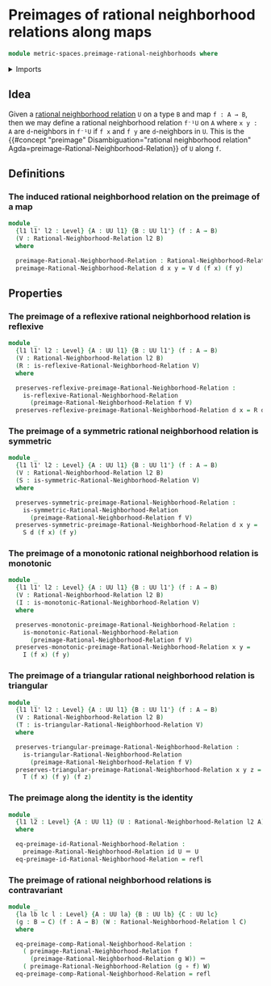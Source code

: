 # Preimages of rational neighborhood relations along maps

```agda
module metric-spaces.preimage-rational-neighborhoods where
```

<details><summary>Imports</summary>

```agda
open import elementary-number-theory.positive-rational-numbers

open import foundation.function-types
open import foundation.identity-types
open import foundation.injective-maps
open import foundation.universe-levels

open import metric-spaces.monotonic-rational-neighborhoods
open import metric-spaces.rational-neighborhoods
open import metric-spaces.reflexive-rational-neighborhoods
open import metric-spaces.symmetric-rational-neighborhoods
open import metric-spaces.triangular-rational-neighborhoods
```

</details>

## Idea

Given a [rational neighborhood relation](metric-spaces.rational-neighborhoods.md) `U`
on a type `B` and map `f : A → B`, then we may define a rational neighborhood relation `f⁻¹U` on `A`
where `x y : A` are `d`-neighbors in `f⁻¹U` if `f x` and `f y` are `d`-neighbors in `U`.
This is the
{{#concept "preimage" Disambiguation="rational neighborhood relation" Agda=preimage-Rational-Neighborhood-Relation}}
of `U` along `f`.

## Definitions

### The induced rational neighborhood relation on the preimage of a map

```agda
module _
  {l1 l1' l2 : Level} {A : UU l1} {B : UU l1'} (f : A → B)
  (V : Rational-Neighborhood-Relation l2 B)
  where

  preimage-Rational-Neighborhood-Relation : Rational-Neighborhood-Relation l2 A
  preimage-Rational-Neighborhood-Relation d x y = V d (f x) (f y)
```

## Properties

### The preimage of a reflexive rational neighborhood relation is reflexive

```agda
module _
  {l1 l1' l2 : Level} {A : UU l1} {B : UU l1'} (f : A → B)
  (V : Rational-Neighborhood-Relation l2 B)
  (R : is-reflexive-Rational-Neighborhood-Relation V)
  where

  preserves-reflexive-preimage-Rational-Neighborhood-Relation :
    is-reflexive-Rational-Neighborhood-Relation
      (preimage-Rational-Neighborhood-Relation f V)
  preserves-reflexive-preimage-Rational-Neighborhood-Relation d x = R d (f x)
```

### The preimage of a symmetric rational neighborhood relation is symmetric

```agda
module _
  {l1 l1' l2 : Level} {A : UU l1} {B : UU l1'} (f : A → B)
  (V : Rational-Neighborhood-Relation l2 B)
  (S : is-symmetric-Rational-Neighborhood-Relation V)
  where

  preserves-symmetric-preimage-Rational-Neighborhood-Relation :
    is-symmetric-Rational-Neighborhood-Relation
      (preimage-Rational-Neighborhood-Relation f V)
  preserves-symmetric-preimage-Rational-Neighborhood-Relation d x y =
    S d (f x) (f y)
```

### The preimage of a monotonic rational neighborhood relation is monotonic

```agda
module _
  {l1 l1' l2 : Level} {A : UU l1} {B : UU l1'} (f : A → B)
  (V : Rational-Neighborhood-Relation l2 B)
  (I : is-monotonic-Rational-Neighborhood-Relation V)
  where

  preserves-monotonic-preimage-Rational-Neighborhood-Relation :
    is-monotonic-Rational-Neighborhood-Relation
      (preimage-Rational-Neighborhood-Relation f V)
  preserves-monotonic-preimage-Rational-Neighborhood-Relation x y =
    I (f x) (f y)
```

### The preimage of a triangular rational neighborhood relation is triangular

```agda
module _
  {l1 l1' l2 : Level} {A : UU l1} {B : UU l1'} (f : A → B)
  (V : Rational-Neighborhood-Relation l2 B)
  (T : is-triangular-Rational-Neighborhood-Relation V)
  where

  preserves-triangular-preimage-Rational-Neighborhood-Relation :
    is-triangular-Rational-Neighborhood-Relation
      (preimage-Rational-Neighborhood-Relation f V)
  preserves-triangular-preimage-Rational-Neighborhood-Relation x y z =
    T (f x) (f y) (f z)
```

### The preimage along the identity is the identity

```agda
module _
  {l1 l2 : Level} {A : UU l1} (U : Rational-Neighborhood-Relation l2 A)
  where

  eq-preimage-id-Rational-Neighborhood-Relation :
    preimage-Rational-Neighborhood-Relation id U ＝ U
  eq-preimage-id-Rational-Neighborhood-Relation = refl
```

### The preimage of rational neighborhood relations is contravariant

```agda
module _
  {la lb lc l : Level} {A : UU la} {B : UU lb} {C : UU lc}
  (g : B → C) (f : A → B) (W : Rational-Neighborhood-Relation l C)
  where

  eq-preimage-comp-Rational-Neighborhood-Relation :
    ( preimage-Rational-Neighborhood-Relation f
      (preimage-Rational-Neighborhood-Relation g W)) ＝
    ( preimage-Rational-Neighborhood-Relation (g ∘ f) W)
  eq-preimage-comp-Rational-Neighborhood-Relation = refl
```
